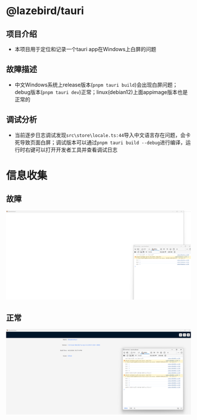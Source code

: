 # @lazebird/tauri

## 项目介绍
- 本项目用于定位和记录一个tauri app在Windows上白屏的问题

## 故障描述
- 中文Windows系统上release版本(`pnpm tauri build`)会出现白屏问题；debug版本(`pnpm tauri dev`)正常；linux(debian12)上面appimage版本也是正常的

## 调试分析
- 当前逐步日志调试发现`src\store\locale.ts:44`导入中文语言存在问题，会卡死导致页面白屏；调试版本可以通过`pnpm tauri build --debug`进行编译，运行时右键可以打开开发者工具并查看调试日志

# 信息收集
## 故障
![abnormal](./doc/abnormal.png)

## 正常
![normal](./doc/normal.png)
